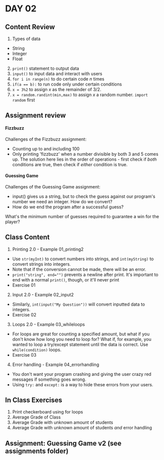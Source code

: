 # DAY 02

## Content Review 

1. Types of data
  - String
  - Integer
  - Float
2. `print()` statement to output data
3. `input()` to input data and interact with users
4. `for i in range(n)` to do certain code *n* times
5. `if(a == b):` to run code only under certain conditions
6. `x = 3%2` to assign *x* as the remainder of 3/2.
7. `x = random.randint(min,max)` to assign *x* a random number. `import random` first


## Assignment review

#### Fizzbuzz

Challenges of the Fizzbuzz assignment:
+ Counting up to and including 100
+ Only printing 'fizzbuzz' when a number divisible by both 3 and 5 comes up. The solution here lies in the order of operations - first check if *both* conditions are true, then check if *either* condition is true. 

#### Guessing Game

Challenges of the Guessing Game assignment:
+ input() gives us a string, but to check the guess against our program's number we need an integer. How do we convert?
+ How do we end the program after a successful guess?


What's the minimum number of guesses required to guarantee a win for the player?

## Class Content

1. Printing 2.0 - Example 01_printing2
  - Use `str(myInt)` to convert numbers into strings, and `int(myString)` to convert strings into integers.
  - Note that if the conversion cannot be made, there will be an error.
  - `print("string", end="")` prevents a newline after print. It's important to end with a normal `print()`, though, or it'll never print
  - Exercise 01

2. Input 2.0 - Example 02_input2
  - Similarly, `int(input("My Question"))` will convert inputted data to integers. 
  - Exercise 02

3. Loops 2.0 - Example 03_whileloops
  - For loops are great for counting a specified amount, but what if you don't know how long you need to loop for? What if, for example, you wanted to loop a try/except statement until the data is correct. Use `while(condition)` loops.
  - Exercise 03

4. Error handling - Example 04_errorhandling
  - You don't want your program crashing and giving the user crazy red messages if something goes wrong. 
  - Using `try:` and `except:` is a way to hide these errors from your users. 

## In Class Exercises

1. Print checkerboard using for loops
2. Average Grade of Class
3. Average Grade with unknown amount of students
4. Average Grade with unknown amount of students *and* error handling

## Assignment: Guessing Game v2 (see assignments folder)
